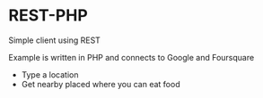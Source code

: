 # REST-PHP
Simple client using REST

Example is written in PHP and connects to Google and Foursquare

* Type a location
* Get nearby placed where you can eat food 
